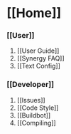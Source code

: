 # [[Home]]

### [[User]]

1. [[User Guide]]
2. [[Synergy FAQ]]
3. [[Text Config]]

### [[Developer]]

1. [[Issues]]
2. [[Code Style]]
3. [[Buildbot]]
4. [[Compiling]]
